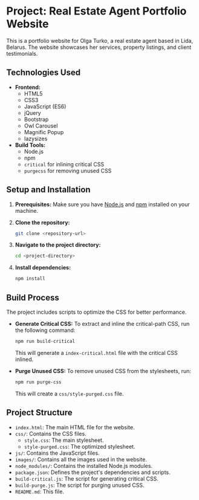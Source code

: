 # Project: Real Estate Agent Portfolio Website

This is a portfolio website for Olga Turko, a real estate agent based in Lida, Belarus. The website showcases her services, property listings, and client testimonials.

## Technologies Used

*   **Frontend:**
    *   HTML5
    *   CSS3
    *   JavaScript (ES6)
    *   jQuery
    *   Bootstrap
    *   Owl Carousel
    *   Magnific Popup
    *   lazysizes
*   **Build Tools:**
    *   Node.js
    *   npm
    *   `critical` for inlining critical CSS
    *   `purgecss` for removing unused CSS

## Setup and Installation

1.  **Prerequisites:** Make sure you have [Node.js](https://nodejs.org/) and [npm](https://www.npmjs.com/) installed on your machine.

2.  **Clone the repository:**
    ```bash
    git clone <repository-url>
    ```

3.  **Navigate to the project directory:**
    ```bash
    cd <project-directory>
    ```

4.  **Install dependencies:**
    ```bash
    npm install
    ```

## Build Process

The project includes scripts to optimize the CSS for better performance.

*   **Generate Critical CSS:** To extract and inline the critical-path CSS, run the following command:
    ```bash
    npm run build-critical
    ```
    This will generate a `index-critical.html` file with the critical CSS inlined.

*   **Purge Unused CSS:** To remove unused CSS from the stylesheets, run:
    ```bash
    npm run purge-css
    ```
    This will create a `css/style-purged.css` file.

## Project Structure

*   `index.html`: The main HTML file for the website.
*   `css/`: Contains the CSS files.
    *   `style.css`: The main stylesheet.
    *   `style-purged.css`: The optimized stylesheet.
*   `js/`: Contains the JavaScript files.
*   `images/`: Contains all the images used in the website.
*   `node_modules/`: Contains the installed Node.js modules.
*   `package.json`: Defines the project's dependencies and scripts.
*   `build-critical.js`: The script for generating critical CSS.
*   `build-purge.js`: The script for purging unused CSS.
*   `README.md`: This file.
